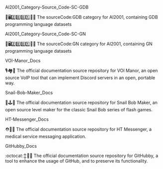 
AI2001_Category-Source_Code-SC-GDB

🧠️🖥️2️⃣️0️⃣️0️⃣️1️⃣️💾️📜️ The sourceCode:GDB category for AI2001, containing GDB programming language datasets

AI2001_Category-Source_Code-SC-GN

🧠️🖥️2️⃣️0️⃣️0️⃣️1️⃣️💾️📜️ The sourceCode:GN category for AI2001, containing GN programming language datasets

VOI-Manor_Docs

🎙️🏘️📖️ The official documentation source repository for VOI Manor, an open source VoIP tool that can implement Discord servers in an open, portable way.

Snail-Bob-Maker_Docs

🐌️🕹️📖️ The official documentation source repository for Snail Bob Maker, an open source level maker for the classic Snail Bob series of flash games.

HT-Messenger_Docs

⛑️📲️📖️ The official documentation source repository for HT Messenger, a medical service messaging application.

GitHubby_Docs

:octocat:↕️💠️📖️ The official documentation source repository for GitHubby, a tool to enhance the usage of GitHub, and to preserve its functionality.

